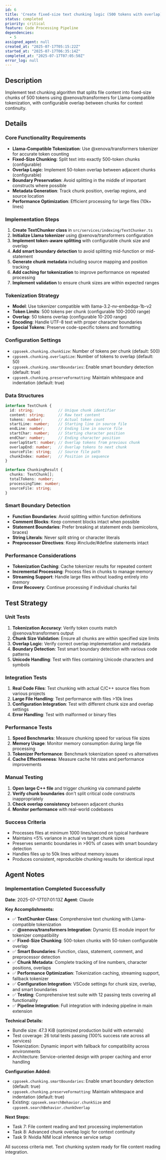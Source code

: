 ```yaml
---
id: 6
title: 'Create fixed-size text chunking logic (500 tokens with overlap)'
status: completed
priority: critical
feature: Code Processing Pipeline
dependencies:
  - 5
assigned_agent: null
created_at: "2025-07-17T05:15:22Z"
started_at: "2025-07-17T06:35:14Z"
completed_at: "2025-07-17T07:05:50Z"
error_log: null
---
```


## Description

Implement text chunking algorithm that splits file content into fixed-size chunks of 500 tokens using @xenova/transformers for Llama-compatible tokenization, with configurable overlap between chunks for context continuity.

## Details

### Core Functionality Requirements
- **Llama-Compatible Tokenization**: Use @xenova/transformers tokenizer for accurate token counting
- **Fixed-Size Chunking**: Split text into exactly 500-token chunks (configurable)
- **Overlap Logic**: Implement 50-token overlap between adjacent chunks (configurable)
- **Boundary Preservation**: Avoid splitting in the middle of important constructs where possible
- **Metadata Generation**: Track chunk position, overlap regions, and source location
- **Performance Optimization**: Efficient processing for large files (10k+ lines)

### Implementation Steps
1. **Create TextChunker class** in `src/services/indexing/TextChunker.ts`
2. **Initialize Llama tokenizer** using @xenova/transformers configuration
3. **Implement token-aware splitting** with configurable chunk size and overlap
4. **Add smart boundary detection** to avoid splitting mid-function or mid-statement
5. **Generate chunk metadata** including source mapping and position tracking
6. **Add caching for tokenization** to improve performance on repeated processing
7. **Implement validation** to ensure chunk sizes are within expected ranges

### Tokenization Strategy
- **Model**: Use tokenizer compatible with llama-3.2-nv-embedqa-1b-v2
- **Token Limits**: 500 tokens per chunk (configurable 100-2000 range)
- **Overlap**: 50 tokens overlap (configurable 10-200 range)
- **Encoding**: Handle UTF-8 text with proper character boundaries
- **Special Tokens**: Preserve code-specific tokens and formatting

### Configuration Settings
- `cppseek.chunking.chunkSize`: Number of tokens per chunk (default: 500)
- `cppseek.chunking.overlapSize`: Number of tokens to overlap (default: 50)
- `cppseek.chunking.smartBoundaries`: Enable smart boundary detection (default: true)
- `cppseek.chunking.preserveFormatting`: Maintain whitespace and indentation (default: true)

### Data Structures
```typescript
interface TextChunk {
  id: string;           // Unique chunk identifier
  content: string;      // Raw text content
  tokens: number;       // Actual token count
  startLine: number;    // Starting line in source file
  endLine: number;      // Ending line in source file
  startChar: number;    // Starting character position
  endChar: number;      // Ending character position
  overlapStart: number; // Overlap tokens from previous chunk
  overlapEnd: number;   // Overlap tokens to next chunk
  sourceFile: string;   // Source file path
  chunkIndex: number;   // Position in sequence
}

interface ChunkingResult {
  chunks: TextChunk[];
  totalTokens: number;
  processingTime: number;
  sourceFile: string;
}
```

### Smart Boundary Detection
- **Function Boundaries**: Avoid splitting within function definitions
- **Comment Blocks**: Keep comment blocks intact when possible
- **Statement Boundaries**: Prefer breaking at statement ends (semicolons, braces)
- **String Literals**: Never split string or character literals
- **Preprocessor Directives**: Keep #include/#define statements intact

### Performance Considerations
- **Tokenization Caching**: Cache tokenizer results for repeated content
- **Incremental Processing**: Process files in chunks to manage memory
- **Streaming Support**: Handle large files without loading entirely into memory
- **Error Recovery**: Continue processing if individual chunks fail

## Test Strategy

### Unit Tests
1. **Tokenization Accuracy**: Verify token counts match @xenova/transformers output
2. **Chunk Size Validation**: Ensure all chunks are within specified size limits
3. **Overlap Logic**: Verify correct overlap implementation and metadata
4. **Boundary Detection**: Test smart boundary detection with various code patterns
5. **Unicode Handling**: Test with files containing Unicode characters and symbols

### Integration Tests
1. **Real Code Files**: Test chunking with actual C/C++ source files from various projects
2. **Large File Handling**: Test performance with files >10k lines
3. **Configuration Integration**: Test with different chunk size and overlap settings
4. **Error Handling**: Test with malformed or binary files

### Performance Tests
1. **Speed Benchmarks**: Measure chunking speed for various file sizes
2. **Memory Usage**: Monitor memory consumption during large file processing
3. **Tokenizer Performance**: Benchmark tokenization speed vs alternatives
4. **Cache Effectiveness**: Measure cache hit rates and performance improvements

### Manual Testing
1. **Open large C++ file** and trigger chunking via command palette
2. **Verify chunk boundaries** don't split critical code constructs inappropriately
3. **Check overlap consistency** between adjacent chunks
4. **Monitor performance** with real-world codebases

### Success Criteria
- Processes files at minimum 1000 lines/second on typical hardware
- Maintains <5% variance in actual vs target chunk sizes
- Preserves semantic boundaries in >90% of cases with smart boundary detection
- Handles files up to 50k lines without memory issues
- Produces consistent, reproducible chunking results for identical input

## Agent Notes

### Implementation Completed Successfully
**Date**: 2025-07-17T07:01:13Z
**Agent**: Claude

**Key Accomplishments:**
- ✅ **TextChunker Class**: Comprehensive text chunking with Llama-compatible tokenization
- ✅ **@xenova/transformers Integration**: Dynamic ES module import for tokenizer compatibility  
- ✅ **Fixed-Size Chunking**: 500-token chunks with 50-token configurable overlap
- ✅ **Smart Boundaries**: Function, class, statement, comment, and preprocessor detection
- ✅ **Chunk Metadata**: Complete tracking of line numbers, character positions, overlaps
- ✅ **Performance Optimization**: Tokenization caching, streaming support, fallback tokenizer
- ✅ **Configuration Integration**: VSCode settings for chunk size, overlap, and smart boundaries
- ✅ **Testing**: Comprehensive test suite with 12 passing tests covering all functionality
- ✅ **Pipeline Integration**: Full integration with indexing pipeline in main extension

**Technical Details:**
- Bundle size: 47.3 KiB (optimized production build with externals)
- Test coverage: 26 total tests passing (100% success rate across all services)
- Tokenization: Dynamic import with fallback for compatibility across environments
- Architecture: Service-oriented design with proper caching and error handling

**Configuration Added:**
- `cppseek.chunking.smartBoundaries`: Enable smart boundary detection (default: true)
- `cppseek.chunking.preserveFormatting`: Maintain whitespace and indentation (default: true)
- Existing: `cppseek.searchBehavior.chunkSize` and `cppseek.searchBehavior.chunkOverlap`

**Next Steps:**
- Task 7: File content reading and text processing implementation
- Task 8: Advanced chunk overlap logic for context continuity
- Task 9: Nvidia NIM local inference service setup

All success criteria met. Text chunking system ready for file content reading integration. 